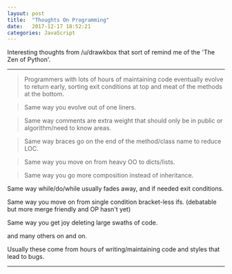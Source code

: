 ```yaml
---
layout: post
title:  "Thoughts On Programming"
date:   2017-12-17 18:52:21
categories: JavaScript
---
```


Interesting thoughts from /u/drawkbox that sort of remind me of the 'The Zen of Python'.


---
>Programmers with lots of hours of maintaining code eventually evolve to return early, sorting exit conditions at top and meat of the methods at the bottom.

>Same way you evolve out of one liners.

>Same way comments are extra weight that should only be in public or algorithm/need to know areas.

>Same way braces go on the end of the method/class name to reduce LOC.

>Same way you move on from heavy OO to dicts/lists.

>Same way you go more composition instead of inheritance.

Same way while/do/while usually fades away, and if needed exit conditions.

Same way you move on from single condition bracket-less ifs. (debatable but more merge friendly and OP hasn't yet)

Same way you get joy deleting large swaths of code.

and many others on and on.

Usually these come from hours of writing/maintaining code and styles that lead to bugs.

---